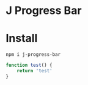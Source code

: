 J Progress Bar
=============
# Install

    npm i j-progress-bar

```jsx
function test() {
    return 'test'
}
```

    